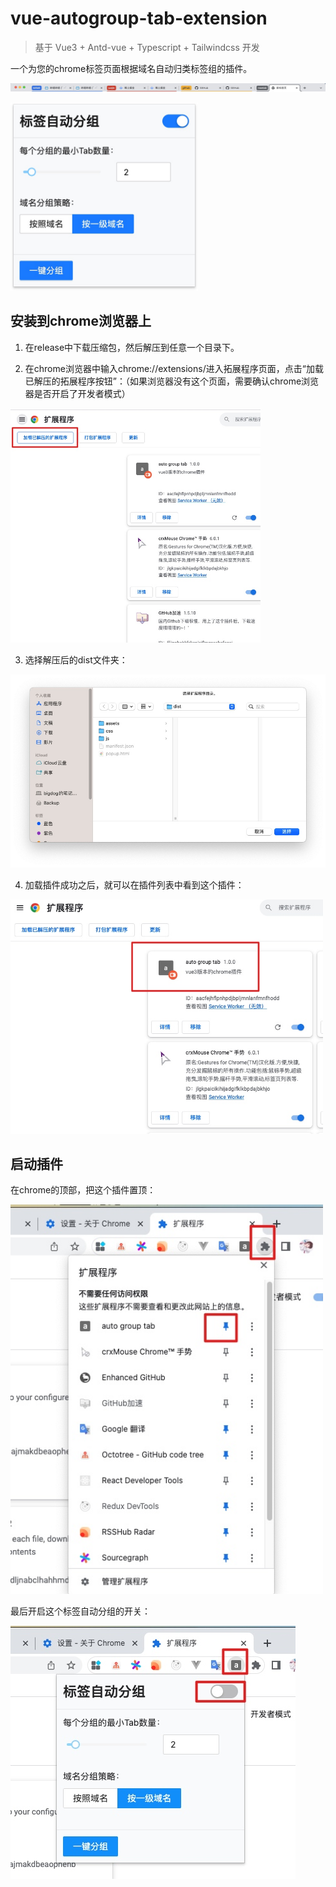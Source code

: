 # vue-autogroup-tab-extension

> 基于 Vue3 + Antd-vue + Typescript + Tailwindcss 开发

一个为您的chrome标签页面根据域名自动归类标签组的插件。

![image](https://github.com/johnhom1024/vue-autogroup-tab-extension/blob/main/example/chromebar.jpg)

<img src="https://github.com/johnhom1024/vue-autogroup-tab-extension/blob/main/example/screenshot.jpg" width="300" />

## 安装到chrome浏览器上

1. 在release中下载压缩包，然后解压到任意一个目录下。

2. 在chrome浏览器中输入chrome://extensions/进入拓展程序页面，点击“加载已解压的拓展程序按钮”：（如果浏览器没有这个页面，需要确认chrome浏览器是否开启了开发者模式）

<img src="https://github.com/johnhom1024/vue-autogroup-tab-extension/blob/main/example/load-plugin.jpg" width="400" />

3. 选择解压后的dist文件夹：

<img src="https://github.com/johnhom1024/vue-autogroup-tab-extension/blob/main/example/chose-dir.jpg" width="600" />

4. 加载插件成功之后，就可以在插件列表中看到这个插件：

<img src="https://github.com/johnhom1024/vue-autogroup-tab-extension/blob/main/example/load-success.jpg" width="500" />

## 启动插件 

在chrome的顶部，把这个插件置顶：

<img src="https://github.com/johnhom1024/vue-autogroup-tab-extension/blob/main/example/topping.jpg" width="500px" />

最后开启这个标签自动分组的开关：

<img src="https://github.com/johnhom1024/vue-autogroup-tab-extension/blob/main/example/setting.jpg" />

